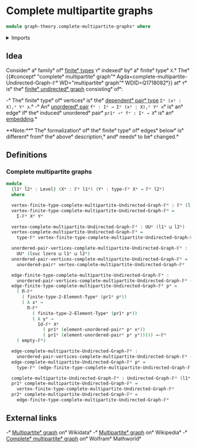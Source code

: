# Complete multipartite graphs

```agda
module graph-theory.complete-multipartite-graphsᵉ where
```

<details><summary>Imports</summary>

```agda
open import foundation.universe-levelsᵉ
open import foundation.unordered-pairsᵉ

open import graph-theory.finite-graphsᵉ

open import univalent-combinatorics.2-element-typesᵉ
open import univalent-combinatorics.dependent-function-typesᵉ
open import univalent-combinatorics.dependent-pair-typesᵉ
open import univalent-combinatorics.equality-finite-typesᵉ
open import univalent-combinatorics.finite-typesᵉ
open import univalent-combinatorics.function-typesᵉ
```

</details>

## Idea

Considerᵉ aᵉ familyᵉ ofᵉ [finiteᵉ types](univalent-combinatorics.finite-types.mdᵉ) `Y`ᵉ
indexedᵉ byᵉ aᵉ finiteᵉ typeᵉ `X`.ᵉ Theᵉ
{{#conceptᵉ "completeᵉ multipartiteᵉ graph"ᵉ Agda=complete-multipartite-Undirected-Graph-𝔽ᵉ WD="multipartiteᵉ graph"ᵉ WDID=Q1718082ᵉ}}
atᵉ `Y`ᵉ isᵉ theᵉ [finiteᵉ undirectedᵉ graph](graph-theory.finite-graphs.mdᵉ)
consistingᵉ ofᵉ:

-ᵉ Theᵉ finiteᵉ typeᵉ ofᵉ verticesᵉ isᵉ theᵉ
  [dependentᵉ pairᵉ type](univalent-combinatorics.dependent-pair-types.mdᵉ)
  `Σᵉ (xᵉ : X),ᵉ Yᵉ x`.ᵉ
-ᵉ Anᵉ [unorderedᵉ pair](foundation.unordered-pairs.mdᵉ) `fᵉ : Iᵉ → Σᵉ (xᵉ : X),ᵉ Yᵉ x`ᵉ isᵉ
  anᵉ edgeᵉ ifᵉ theᵉ inducedᵉ unorderedᵉ pairᵉ `pr1ᵉ ∘ᵉ fᵉ : Iᵉ → X`ᵉ isᵉ anᵉ
  [embedding](foundation-core.embeddings.md).ᵉ

**Note:**ᵉ Theᵉ formalizationᵉ ofᵉ theᵉ finiteᵉ typeᵉ ofᵉ edgesᵉ belowᵉ isᵉ differentᵉ fromᵉ
theᵉ aboveᵉ description,ᵉ andᵉ needsᵉ to beᵉ changed.ᵉ

## Definitions

### Complete multipartite graphs

```agda
module _
  {l1ᵉ l2ᵉ : Level} (Xᵉ : 𝔽ᵉ l1ᵉ) (Yᵉ : type-𝔽ᵉ Xᵉ → 𝔽ᵉ l2ᵉ)
  where

  vertex-finite-type-complete-multipartite-Undirected-Graph-𝔽ᵉ : 𝔽ᵉ (l1ᵉ ⊔ l2ᵉ)
  vertex-finite-type-complete-multipartite-Undirected-Graph-𝔽ᵉ =
    Σ-𝔽ᵉ Xᵉ Yᵉ

  vertex-complete-multipartite-Undirected-Graph-𝔽ᵉ : UUᵉ (l1ᵉ ⊔ l2ᵉ)
  vertex-complete-multipartite-Undirected-Graph-𝔽ᵉ =
    type-𝔽ᵉ vertex-finite-type-complete-multipartite-Undirected-Graph-𝔽ᵉ

  unordered-pair-vertices-complete-multipartite-Undirected-Graph-𝔽ᵉ :
    UUᵉ (lsuc lzero ⊔ l1ᵉ ⊔ l2ᵉ)
  unordered-pair-vertices-complete-multipartite-Undirected-Graph-𝔽ᵉ =
    unordered-pairᵉ vertex-complete-multipartite-Undirected-Graph-𝔽ᵉ

  edge-finite-type-complete-multipartite-Undirected-Graph-𝔽ᵉ :
    unordered-pair-vertices-complete-multipartite-Undirected-Graph-𝔽ᵉ → 𝔽ᵉ l1ᵉ
  edge-finite-type-complete-multipartite-Undirected-Graph-𝔽ᵉ pᵉ =
    ( Π-𝔽ᵉ
      ( finite-type-2-Element-Typeᵉ (pr1ᵉ pᵉ))
      ( λ xᵉ →
        Π-𝔽ᵉ
          ( finite-type-2-Element-Typeᵉ (pr1ᵉ pᵉ))
          ( λ yᵉ →
            Id-𝔽ᵉ Xᵉ
              ( pr1ᵉ (element-unordered-pairᵉ pᵉ xᵉ))
              ( pr1ᵉ (element-unordered-pairᵉ pᵉ yᵉ))))) →-𝔽ᵉ
    ( empty-𝔽ᵉ)

  edge-complete-multipartite-Undirected-Graph-𝔽ᵉ :
    unordered-pair-vertices-complete-multipartite-Undirected-Graph-𝔽ᵉ → UUᵉ l1ᵉ
  edge-complete-multipartite-Undirected-Graph-𝔽ᵉ pᵉ =
    type-𝔽ᵉ (edge-finite-type-complete-multipartite-Undirected-Graph-𝔽ᵉ pᵉ)

  complete-multipartite-Undirected-Graph-𝔽ᵉ : Undirected-Graph-𝔽ᵉ (l1ᵉ ⊔ l2ᵉ) l1ᵉ
  pr1ᵉ complete-multipartite-Undirected-Graph-𝔽ᵉ =
    vertex-finite-type-complete-multipartite-Undirected-Graph-𝔽ᵉ
  pr2ᵉ complete-multipartite-Undirected-Graph-𝔽ᵉ =
    edge-finite-type-complete-multipartite-Undirected-Graph-𝔽ᵉ
```

## External links

-ᵉ [Multipartiteᵉ graph](https://www.wikidata.org/entity/Q1718082ᵉ) onᵉ Wikidataᵉ
-ᵉ [Multipartiteᵉ graph](https://en.wikipedia.org/wiki/Multipartite_graphᵉ) onᵉ
  Wikipediaᵉ
-ᵉ [Completeᵉ multipartiteᵉ graph](https://mathworld.wolfram.com/CompleteMultipartiteGraph.htmlᵉ)
  onᵉ Wolframᵉ Mathworldᵉ